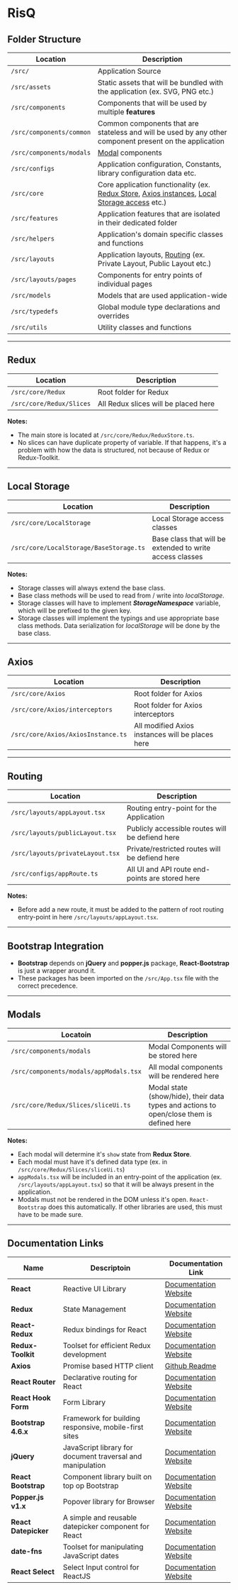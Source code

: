 # RisQ

## Folder Structure
|Location|Description|
|---|---|
|`/src/`|Application Source
|`/src/assets`|Static assets that will be bundled with the application (ex. SVG, PNG etc.)|
|`/src/components`|Components that will be used by multiple **features**|
|`/src/components/common`|Common components that are stateless and will be used by any other component present on the application|
|`/src/components/modals`|[Modal](#modals) components|
|`/src/configs`|Application configuration, Constants, library configuration data etc.|
|`/src/core`|Core application functionality (ex. [Redux Store](#redux), [Axios instances](#axios), [Local Storage access](#Local%20Storage) etc.)|
|`/src/features`|Application features that are isolated in their dedicated folder|
|`/src/helpers`|Application's domain specific classes and functions|
|`/src/layouts`|Application layouts, [Routing](#routing) (ex. Private Layout, Public Layout etc.)|
|`/src/layouts/pages`|Components for entry points of individual pages|
|`/src/models`|Models that are used application-wide|
|`/src/typedefs`|Global module type declarations and overrides|
|`/src/utils`|Utility classes and functions|

---

## Redux
|Location|Description|
|---|---|
|`/src/core/Redux`|Root folder for Redux|
|`/src/core/Redux/Slices`|All Redux slices will be placed here|

**Notes:**
* The main store is located at `/src/core/Redux/ReduxStore.ts`.
* No slices can have duplicate property of variable. If that happens, it's a problem with how the data is structured, not because of Redux or Redux-Toolkit.

---

## Local Storage
|Location|Description|
|---|---|
|`/src/core/LocalStorage`|Local Storage access classes|
|`/src/core/LocalStorage/BaseStorage.ts`|Base class that will be extended to write access classes|

**Notes:**
* Storage classes will always extend the base class.
* Base class methods will be used to read from / write into *localStorage*.
* Storage classes will have to implement ***StorageNamespace*** variable, which will be prefixed to the given key.
* Storage classes will implement the typings and use appropriate base class methods. Data serialization for *localStorage* will be done by the base class.

---

## Axios
|Location|Description|
|---|---|
|`/src/core/Axios`|Root folder for Axios|
|`/src/core/Axios/interceptors`|Root folder for Axios interceptors|
|`/src/core/Axios/AxiosInstance.ts`|All modified Axios instances will be places here|

---

## Routing

|Location|Description|
|---|---|
|`/src/layouts/appLayout.tsx`|Routing entry-point for the Application|
|`/src/layouts/publicLayout.tsx`|Publicly accessible routes will be defiend here|
|`/src/layouts/privateLayout.tsx`|Private/restricted routes will be defiend here|
|`/src/configs/appRoute.ts`|All UI and API route end-points are stored here|

**Notes:**
* Before add a new route, it must be added to the pattern of root routing entry-point in here `/src/layouts/appLayout.tsx`.

---

## Bootstrap Integration
* **Bootstrap** depends on **jQuery** and **popper.js** package, **React-Bootstrap** is just a wrapper around it.
* These packages has been imported on the `/src/App.tsx` file with the correct precedence.

---

## Modals

|Locatoin|Description|
|---|---|
|`/src/components/modals`|Modal Components will be stored here|
|`/src/components/modals/appModals.tsx`|All modal components will be rendered here|
|`/src/core/Redux/Slices/sliceUi.ts`|Modal state (show/hide), their data types and actions to open/close them is defined here|

**Notes:**
* Each modal will determine it's `show` state from **Redux Store**.
* Each modal must have it's defined data type (ex. in `/src/core/Redux/Slices/sliceUi.ts`)
* `appModals.tsx` will be included in an entry-point of the application (ex. `/src/layouts/appLayout.tsx`) so that it will be always present in the application.
* Modals must not be rendered in the DOM unless it's open. `React-Bootstrap` does this automatically. If other libraries are used, this must have to be made sure.

---

## Documentation Links
|Name|Descriptoin|Documentation Link|
|---|---|---|
|**React**|Reactive UI Library|[Documentation Website](https://reactjs.org/docs/getting-started.html)|
|**Redux**|State Management|[Documentation Website](https://redux.js.org/introduction/getting-started)|
|**React-Redux**|Redux bindings for React|[Documentation Website](https://react-redux.js.org/introduction/quick-start)|
|**Redux-Toolkit**|Toolset for efficient Redux development|[Documentation Website](https://redux-toolkit.js.org/introduction/quick-start)|
|**Axios**|Promise based HTTP client|[Github Readme](https://github.com/axios/axios)|
|**React Router**|Declarative routing for React|[Documentation Website](https://reactrouter.com/web/guides/quick-start)|
|**React Hook Form**|Form Library|[Documentation Website](https://react-hook-form.com/get-started)|
|**Bootstrap 4.6.x**|Framework for building responsive, mobile-first sites|[Documentation Website](https://getbootstrap.com/docs/4.6/getting-started/introduction/)|
|**jQuery**|JavaScript library for document traversal and manipulation|[Documentation Website](https://api.jquery.com/)|
|**React Bootstrap**|Component library built on top op Bootstrap|[Documentation Website](https://react-bootstrap.github.io/getting-started/introduction)|
|**Popper.js v1.x**|Popover library for Browser|[Documentation Website](https://popper.js.org/docs/v1/)|
|**React Datepicker**|A simple and reusable datepicker component for React|[Documentation Website](https://reactdatepicker.com/)|
|**date-fns**|Toolset for manipulating JavaScript dates|[Documentation Website](https://date-fns.org/)|
|**React Select**|Select Input control for ReactJS|[Documentation Website](https://react-select.com/home)|
